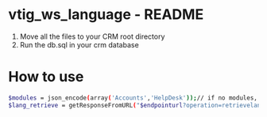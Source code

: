 # vtig_ws_language - README

1. Move all the files to your CRM root directory
2. Run the db.sql in your crm database

# How to use

```sh
$modules = json_encode(array('Accounts','HelpDesk'));// if no modules, default vtiger will be returned, otherwise the module strings over write the vtiger strings
$lang_retrieve = getResponseFromURL("$endpointurl?operation=retrievelanguages&sessionName=".$session."&lang=en_us&modules=".$modules);

```

